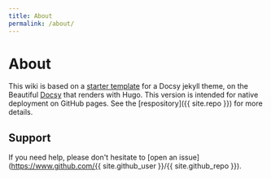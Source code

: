 ```yaml
---
title: About
permalink: /about/
---
```


# About

This wiki is based on a [starter template](https://vsoch.github.io/docsy-jekyll/) for a Docsy jekyll theme,
on the Beautiful [Docsy](https://github.com/google/docsy) that renders with Hugo. This version is intended for
native deployment on GitHub pages. See the [respository]({{ site.repo }}) for more details.

## Support

If you need help, please don't hesitate to [open an issue](https://www.github.com/{{ site.github_user }}/{{ site.github_repo }}).

